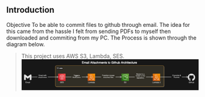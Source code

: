 ## Introduction

Objective
To be able to commit files to github through email. The idea for this came from the hassle I felt from sending PDFs to myself then downloaded and commiting from my PC.
The Process is shown through the diagram below.

> This project uses AWS S3, Lambda, SES.
> ![Diagram01](Diagram01.png)
